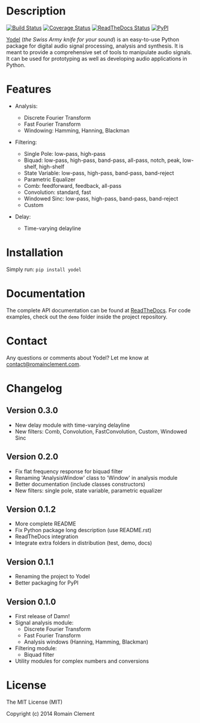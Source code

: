 Description
===========

[![Build Status](https://travis-ci.org/rclement/yodel.svg?branch=develop)](https://travis-ci.org/rclement/yodel)
[![Coverage Status](https://coveralls.io/repos/rclement/yodel/badge.png?branch=develop)](https://coveralls.io/r/rclement/yodel?branch=develop)
[![ReadTheDocs Status](https://readthedocs.org/projects/yodel/badge/?version=latest)](https://readthedocs.org/projects/yodel)
[![PyPI](http://img.shields.io/pypi/dm/yodel.svg)](https://pypi.python.org/pypi/yodel)

[Yodel](http://www.romainclement.com/yodel) (_the Swiss Army knife for your sound_) is an easy-to-use Python package
for digital audio signal processing, analysis and synthesis.
It is meant to provide a comprehensive set of tools to manipulate audio signals.
It can be used for prototyping as well as developing audio applications in Python.

Features
========

* Analysis:

    * Discrete Fourier Transform
    * Fast Fourier Transform
    * Windowing: Hamming, Hanning, Blackman

* Filtering:

    * Single Pole: low-pass, high-pass
    * Biquad: low-pass, high-pass, band-pass, all-pass, notch, peak, low-shelf, high-shelf
    * State Variable: low-pass, high-pass, band-pass, band-reject
    * Parametric Equalizer
    * Comb: feedforward, feedback, all-pass
    * Convolution: standard, fast
    * Windowed Sinc: low-pass, high-pass, band-pass, band-reject
    * Custom

* Delay:

    * Time-varying delayline

Installation
============

Simply run: `pip install yodel`

Documentation
=============

The complete API documentation can be found at [ReadTheDocs](http://yodel.readthedocs.org/en/latest/).
For code examples, check out the `demo` folder inside the project repository.

Contact
=======

Any questions or comments about Yodel? Let me know at [contact@romainclement.com](mailto:contact@romainclement.com).

Changelog
=========

Version 0.3.0
-------------

* New delay module with time-varying delayline
* New filters: Comb, Convolution, FastConvolution, Custom, Windowed Sinc

Version 0.2.0
-------------

* Fix flat frequency response for biquad filter
* Renaming 'AnalysisWindow' class to 'Window' in analysis module
* Better documentation (include classes constructors)
* New filters: single pole, state variable, parametric equalizer

Version 0.1.2
-------------

* More complete README
* Fix Python package long description (use README.rst)
* ReadTheDocs integration
* Integrate extra folders in distribution (test, demo, docs)

Version 0.1.1
-------------

* Renaming the project to Yodel
* Better packaging for PyPI

Version 0.1.0
-------------

* First release of Damn!
* Signal analysis module:
    * Discrete Fourier Transform
    * Fast Fourier Transform
    * Analysis windows (Hanning, Hamming, Blackman)
* Filtering module:
    * Biquad filter
* Utility modules for complex numbers and conversions

License
=======

The MIT License (MIT)

Copyright (c) 2014 Romain Clement
